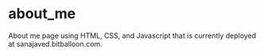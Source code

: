 # about_me
About me page using HTML, CSS, and Javascript that is currently deployed at sanajaved.bitballoon.com.
